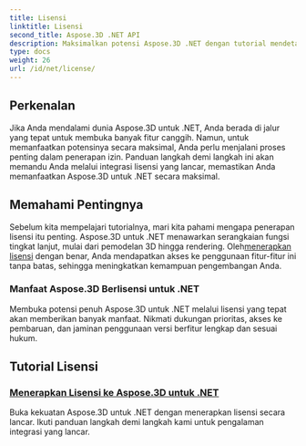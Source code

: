 ```yaml
---
title: Lisensi
linktitle: Lisensi
second_title: Aspose.3D .NET API
description: Maksimalkan potensi Aspose.3D .NET dengan tutorial mendetail kami tentang penerapan lisensi. Pastikan proses integrasi lancar dan buka fitur-fitur canggihnya.
type: docs
weight: 26
url: /id/net/license/
---
```

## Perkenalan

Jika Anda mendalami dunia Aspose.3D untuk .NET, Anda berada di jalur yang tepat untuk membuka banyak fitur canggih. Namun, untuk memanfaatkan potensinya secara maksimal, Anda perlu menjalani proses penting dalam penerapan izin. Panduan langkah demi langkah ini akan memandu Anda melalui integrasi lisensi yang lancar, memastikan Anda memanfaatkan Aspose.3D untuk .NET secara maksimal.

## Memahami Pentingnya

 Sebelum kita mempelajari tutorialnya, mari kita pahami mengapa penerapan lisensi itu penting. Aspose.3D untuk .NET menawarkan serangkaian fungsi tingkat lanjut, mulai dari pemodelan 3D hingga rendering. Oleh[menerapkan lisensi](./apply-license/) dengan benar, Anda mendapatkan akses ke penggunaan fitur-fitur ini tanpa batas, sehingga meningkatkan kemampuan pengembangan Anda.

### Manfaat Aspose.3D Berlisensi untuk .NET

Membuka potensi penuh Aspose.3D untuk .NET melalui lisensi yang tepat akan memberikan banyak manfaat. Nikmati dukungan prioritas, akses ke pembaruan, dan jaminan penggunaan versi berfitur lengkap dan sesuai hukum.

## Tutorial Lisensi
### [Menerapkan Lisensi ke Aspose.3D untuk .NET](./apply-license/)
Buka kekuatan Aspose.3D untuk .NET dengan menerapkan lisensi secara lancar. Ikuti panduan langkah demi langkah kami untuk pengalaman integrasi yang lancar.